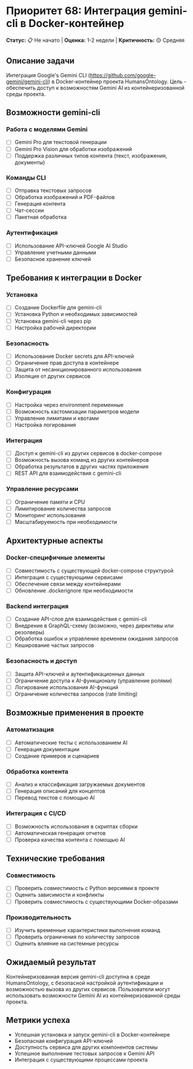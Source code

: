 # Приоритет 68: Интеграция gemini-cli в Docker-контейнер

**Статус:** 📋 Не начато | **Оценка:** 1-2 недели | **Критичность:** 🟡 Средняя

## Описание задачи

Интеграция Google's Gemini CLI (https://github.com/google-gemini/gemini-cli) в Docker-контейнер проекта HumansOntology. Цель - обеспечить доступ к возможностям Gemini AI из контейнеризованной среды проекта.

## Возможности gemini-cli

### Работа с моделями Gemini
- [ ] Gemini Pro для текстовой генерации
- [ ] Gemini Pro Vision для обработки изображений
- [ ] Поддержка различных типов контента (текст, изображения, документы)

### Команды CLI
- [ ] Отправка текстовых запросов
- [ ] Обработка изображений и PDF-файлов
- [ ] Генерация контента
- [ ] Чат-сессии
- [ ] Пакетная обработка

### Аутентификация
- [ ] Использование API-ключей Google AI Studio
- [ ] Управление учетными данными
- [ ] Безопасное хранение ключей

## Требования к интеграции в Docker

### Установка
- [ ] Создание Dockerfile для gemini-cli
- [ ] Установка Python и необходимых зависимостей
- [ ] Установка gemini-cli через pip
- [ ] Настройка рабочей директории

### Безопасность
- [ ] Использование Docker secrets для API-ключей
- [ ] Ограничение прав доступа в контейнере
- [ ] Защита от несанкционированного использования
- [ ] Изоляция от других сервисов

### Конфигурация
- [ ] Настройка через environment переменные
- [ ] Возможность кастомизации параметров модели
- [ ] Управление лимитами и квотами
- [ ] Настройка логирования

### Интеграция
- [ ] Доступ к gemini-cli из других сервисов в docker-compose
- [ ] Возможность вызова команд из других контейнеров
- [ ] Обработка результатов в других частях приложения
- [ ] REST API для взаимодействия с gemini-cli

### Управление ресурсами
- [ ] Ограничение памяти и CPU
- [ ] Лимитирование количества запросов
- [ ] Мониторинг использования
- [ ] Масштабируемость при необходимости

## Архитектурные аспекты

### Docker-специфичные элементы
- [ ] Совместимость с существующей docker-compose структурой
- [ ] Интеграция с существующими сервисами
- [ ] Обеспечение связи между контейнерами
- [ ] Обновление .dockerignore при необходимости

### Backend интеграция
- [ ] Создание API-слоя для взаимодействия с gemini-cli
- [ ] Внедрение в GraphQL-схему (возможно, через директивы или резолверы)
- [ ] Обработка ошибок и управление временем ожидания запросов
- [ ] Кеширование частых запросов

### Безопасность и доступ
- [ ] Защита API-ключей и аутентификационных данных
- [ ] Ограничение доступа к AI-функционалу (управление ролями)
- [ ] Логирование использования AI-функций
- [ ] Ограничение количества запросов (rate limiting)

## Возможные применения в проекте

### Автоматизация
- [ ] Автоматические тесты с использованием AI
- [ ] Генерация документации
- [ ] Создание примеров и сценариев

### Обработка контента
- [ ] Анализ и классификация загружаемых документов
- [ ] Генерация описаний для концептов
- [ ] Перевод текстов с помощью AI

### Интеграция с CI/CD
- [ ] Возможность использования в скриптах сборки
- [ ] Автоматическая генерация отчетов
- [ ] Проверка качества контента с помощью AI

## Технические требования

### Совместимость
- [ ] Проверить совместимость с Python версиями в проекте
- [ ] Оценить зависимости и конфликты
- [ ] Проверить совместимость с существующими Docker-образами

### Производительность
- [ ] Изучить временные характеристики выполнения команд
- [ ] Проверить ограничения по количеству запросов
- [ ] Оценить влияние на системные ресурсы

## Ожидаемый результат

Контейнеризованная версия gemini-cli доступна в среде HumansOntology, с безопасной настройкой аутентификации и возможностью вызова из других сервисов. Пользователи могут использовать возможности Gemini AI из контейнеризованной среды проекта.

## Метрики успеха

- Успешная установка и запуск gemini-cli в Docker-контейнере
- Безопасная конфигурация API-ключей
- Доступность сервиса для других компонентов системы
- Успешное выполнение тестовых запросов к Gemini API
- Интеграция с существующими процессами проекта